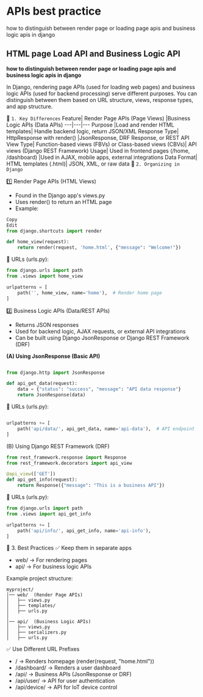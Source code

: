 # APIs best practice
how to distinguish between render page or loading page apis and business logic apis in django

## HTML page Load API and Business Logic API


**how to distinguish between render page or loading page apis and business logic apis in django**

In Django, rendering page APIs (used for loading web pages) and business logic APIs (used for backend processing) serve different purposes. You can distinguish between them based on URL structure, views, response types, and app structure.

🔹 `1. Key Differences`
Feature|	Render Page APIs (Page Views)	|Business Logic APIs (Data APIs)
---|---|---
Purpose	|Load and render HTML templates|	Handle backend logic, return JSON/XML
Response Type|	HttpResponse with render()	|JsonResponse, DRF Response, or REST API
View Type|	Function-based views (FBVs) or Class-based views (CBVs)|	API views (Django REST Framework)
Usage|	Used in frontend pages (/home, /dashboard)	|Used in AJAX, mobile apps, external integrations
Data Format|	HTML templates (.html)|	JSON, XML, or raw data
🔹 `2. Organizing in Django`

1️⃣ Render Page APIs (HTML Views)
* Found in the Django app's views.py
* Uses render() to return an HTML page
* Example:
```python
Copy
Edit
from django.shortcuts import render

def home_view(request):
    return render(request, 'home.html', {"message": "Welcome!"})
```
📌 URLs (urls.py):

```python
from django.urls import path
from .views import home_view

urlpatterns = [
    path('', home_view, name='home'),  # Render home page
]
```

2️⃣ Business Logic APIs (Data/REST APIs)

* Returns JSON responses
* Used for backend logic, AJAX requests, or external API integrations
* Can be built using Django JsonResponse or Django REST Framework (DRF)

**(A) Using JsonResponse (Basic API)**

```python

from django.http import JsonResponse

def api_get_data(request):
    data = {"status": "success", "message": "API data response"}
    return JsonResponse(data)
```

📌 URLs (urls.py):

```python

urlpatterns += [
    path('api/data/', api_get_data, name='api-data'),  # API endpoint
]
```

(B) Using Django REST Framework (DRF)

```python
from rest_framework.response import Response
from rest_framework.decorators import api_view

@api_view(['GET'])
def api_get_info(request):
    return Response({"message": "This is a business API"})
```

📌 URLs (urls.py):

```python
from django.urls import path
from .views import api_get_info

urlpatterns += [
    path('api/info/', api_get_info, name='api-info'),
]
```
🔹 3. Best Practices
✅ Keep them in separate apps
* web/ → For rendering pages
* api/ → For business logic APIs

Example project structure:

```
myproject/
│── web/  (Render Page APIs)
│   ├── views.py
│   ├── templates/
│   ├── urls.py
│
│── api/  (Business Logic APIs)
│   ├── views.py
│   ├── serializers.py
│   ├── urls.py
```

✅ Use Different URL Prefixes
* / → Renders homepage (render(request, "home.html"))
* /dashboard/ → Renders a user dashboard
* /api/ → Business APIs (JsonResponse or DRF)
* /api/user/ → API for user authentication
* /api/device/ → API for IoT device control